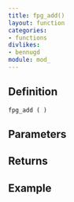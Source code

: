 ```yaml
---
title: fpg_add()
layout: function
categories:
- functions
divlikes:
- bennugd
module: mod_
---
```


## Definition

    fpg_add ( )

## Parameters

## Returns

## Example
